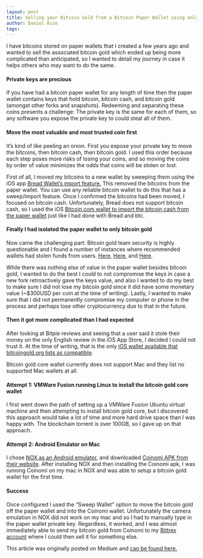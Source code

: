 ```yaml
---
layout: post
title: Selling your Bitcoin Gold from a Bitcoin Paper Wallet using only an iPhone and Mac
author: Daniel Rice
tags: 
---
```

I have bitcoins stored on paper wallets that I created a few years ago and
wanted to sell the associated bitcoin gold which ended up being more complicated
than anticipated, so I wanted to detail my journey in case it helps others who
may want to do the same.

#### **Private keys are precious**

If you have had a bitcoin paper wallet for any length of time then the paper
wallet contains keys that hold bitcoin, bitcoin cash, and bitcoin gold (amongst
other forks and snapshots). Redeeming and separating these coins presents a
challenge: The private key is the same for each of them, so any software you
expose the private key to could steal all of them.

#### **Move the most valuable and most trusted coin first**

It’s kind of like peeling an onion. First you expose your private key to move
the bitcoins, then bitcoin cash, then bitcoin gold. I used this order because
each step poses more risks of losing your coins, and so moving the coins by
order of value minimizes the odds that coins will be stolen or lost.

First of all, I moved my bitcoins to a new wallet by sweeping them using the iOS
app [Bread Wallet’s import
feature.](https://breadapp.com/support/articles/import-wallet/) This removed the
bitcoins from the paper wallet. You can use any reliable bitcoin wallet to do
this that has a sweep/import feature. Once I confirmed the bitcoins had been
moved, I focused on bitcoin cash. Unfortunately, Bread does not support bitcoin
cash, so I used the iOS [Bitcoin.com wallet to import the bitcoin cash from the
paper
wallet](https://www.bitcoin.com/guides/how-to-access-your-bitcoin-cash-bcc-bch)
just like I had done with Bread and btc.

#### **Finally I had isolated the paper wallet to only bitcoin gold**

Now came the challenging part: Bitcoin gold team security is highly questionable
and I found a number of instances where recommended wallets had stolen funds
from users.
[Here](https://www.bitcoin.com/guides/how-to-access-your-bitcoin-cash-bcc-bch),
[Here](https://fnd.io/#/us/iphone-app/1168568820-bitpie-bitcoin-wallet-by-jiajia-fan),
and
[Here](https://www.coindesk.com/bitcoin-gold-wallet-scam-nets-3-million-illicit-earnings/).

While there was nothing else of value in the paper wallet besides bitcoin gold,
I wanted to do the best I could to not compromise the keys in case a new fork
retroactively gave the keys value, and also I wanted to do my best to make sure
I did not lose my bitcoin gold since it did have some monetary value (~$300USD
per coin at the time of writing). Lastly, I wanted to make sure that I did not
permanently compromise my computer or phone in the process and perhaps lose
other cryptocurrency due to that in the future.

#### **Then it got more complicated than I had expected**

After looking at Bitpie reviews and seeing that a user said it stole their money
on the only English review in the iOS App Store, I decided I could not trust it.
At the time of writing, that is the only [iOS wallet available that
bitcoingold.org lists as compatible](https://bitcoingold.org/downloads/).

Bitcoin gold core wallet currently does not support Mac and they list no
supported Mac wallets at all.

#### **Attempt 1: VMWare Fusion running Linux to install the bitcoin gold core wallet**

I first went down the path of setting up a VMWare Fusion Ubuntu virtual machine
and then attempting to install bitcoin gold core, but I discovered this approach
would take a lot of time and more hard drive space than I was happy with. The
blockchain torrent is over 100GB, so I gave up on that approach.

#### **Attempt 2: Android Emulator on Mac**

I chose [NOX as an Android emulator](https://www.bignox.com/), and downloaded
[Coinomi APK from their website](https://coinomi.com/). After installing NOX and
then installing the Coinomi apk, I was running Coinomi on my mac in NOX and was
able to setup a bitcoin gold wallet for the first time.

#### Success

Once configured I used the “Sweep Wallet” option to move the bitcoin gold off
the paper wallet and into the Coinomi wallet. Unfortunately the camera emulation
in NOX did not work on my mac and so I had to manually type in the paper wallet
private key. Regardless, it worked, and I was almost immediately able to send my
bitcoin gold from Coinomi to my [Bittrex account](https://bittrex.com/) where I
could then sell it for something else.

This article was originally posted on Medium and [can be found here.](https://medium.com/@thedrbits/selling-your-bitcoin-gold-from-a-bitcoin-paper-wallet-using-only-an-iphone-and-mac-b223baf2b7b3)